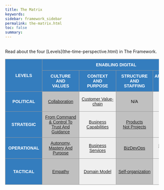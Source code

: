 ```yaml
---
title: The Matrix
keywords:
sidebar: framework_sidebar
permalink: the-matrix.html
toc: false
summary:
---
```

<br>
Read about the four [Levels](the-time-perspective.html) in The Framework.
<style type="text/css">
.tg  {border-collapse:collapse;border-spacing:0;border-color:#999;vertical-align:middle}
.tg td{font-family:Arial, sans-serif;font-size:14px;padding:10px 5px;border-style:solid;border-width:1px;overflow:hidden;word-break:normal;border-color:#999;vertical-align:middle}
.tg th{font-family:Arial, sans-serif;font-size:14px;font-weight:normal;padding:10px 5px;border-style:solid;border-width:1px;overflow:hidden;word-break:normal;border-color:#999;vertical-align:middle}
.tg .tg-2thk{background-color:#347dbe;color:#ffffff;text-align:center;min-width:110px;font-weight:bold;border-color:#999;vertical-align:middle}
.tg .tg-1jmy{background-color:#347dbe;color:#ffffff;text-align:center;font-weight:bold;border-color:#999;vertical-align:middle}
.tg .tg-944b{background-color:#ffffff;color:#ffffff;text-align:center;max-width:5px;border-color:#999;vertical-align:middle}
.tg .tg-6997{background-color:#ffffff;color:#000000;text-align:center;border-color:#999;vertical-align:middle}
.tg .tg-qems{background-color:#c0c0c0;color:#000000;text-align:center;min-width:110px;border-color:#999;vertical-align:middle}
.tg .tg-tr94{background-color:#efefef;color:#000000;text-align:center;min-width:110px;border-color:#999;vertical-align:middle}
</style>
<table class="tg">
<tr>
<th class="tg-1jmy" rowspan="2">LEVELS</th>
<th class="tg-1jmy" colspan="4">ENABLING DIGITAL</th>
<th class="tg-1jmy" colspan="4">BEING DIGITAL</th>
</tr>
<tr>
<td class="tg-1jmy">CULTURE<br>AND<br>VALUES</td>
<td class="tg-1jmy">CONTEXT<br>AND<br>PURPOSE</td>
<td class="tg-1jmy">STRUCTURE<br>AND<br>STAFFING</td>
<td class="tg-1jmy">ARCHITECTURE<br>AND<br>DESIGN</td>
<td class="tg-1jmy">BUILD</td>
<td class="tg-1jmy">SHIP</td>
<td class="tg-1jmy">RUN</td>
<td class="tg-1jmy">CHANGE</td>
</tr>
<tr>
<td class="tg-2thk">POLITICAL</td>
<td class="tg-qems"><a href="collaboration.html" title=" ">Collaboration</a></td>
<td class="tg-tr94"><a href="customer-value-chain.html" title=" ">Customer Value-chain</a></td>
<td class="tg-qems"><p title="Not Applicable">N/A</p></td>
<td class="tg-tr94"><p title="Not Applicable">N/A</p></td>
<td class="tg-qems"><a href="open-source-first.html" title=" ">Open Source First</a></td>
<td class="tg-tr94"><a href="time-to-customer-value.html" title=" ">Time to Customer Value</a></td>
<td class="tg-qems"><p title="Not Applicable">N/A</p></td>
<td class="tg-tr94"><a href="customer-value.html" title=" ">Customer Value</a></td>
</tr>
<tr>
<td class="tg-2thk">STRATEGIC</td>
<td class="tg-qems"><a href="trust-and-guidance.html" title="Imagine a world where people wake up inspired to go to work, a world in which trust and loyalty are the rule rather than the exception">From Command & Control To Trust And Guidance</a></td>
<td class="tg-tr94"><a href="business-capabilities.html" title="Capabilities-Driven Strategy enable companies to become more coherent and to gain a right to win in the markets in which they have decided to compete. Applying a capabilities lens changes how executives make important strategic decisions">Business Capabilities</a></td>
<td class="tg-qems"><a href="products-not-projects.html" title=" ">Products<br>Not Projects</a></td>
<td class="tg-tr94"><a href="evolutionary-architecture.html" title=" ">Evolutionary Architecture</a></td>
<td class="tg-qems"><a href="dont-build-what-can-be-used-or-bought.html" title=" ">Don’t Build, What Can Be Used Or Bought</a></td>
<td class="tg-tr94"><a href="created-and-proven-by-doing.html" title=" ">Created And Proven By Doing</a></td>
<td class="tg-qems"><a href="cloud-only.html" title=" ">Cloud-only</a></td>
<td class="tg-tr94"><a href="work-smarter-not-harder.html" title=" ">Work Smarter, Not Harder</a></td>
</tr>
<tr>
<td class="tg-2thk">OPERATIONAL</td>
<td class="tg-qems"><a href="autonomy-mastery-and-purpose.html" title="To motivate employees who work beyond basic tasks, give them these three factors to increase performance and satisfaction; Autonomy, Mastery and Purpose">Autonomy, Mastery And Purpose</a></td>
<td class="tg-tr94"><a href="business-services.html" title=" ">Business Services</a></td>
<td class="tg-qems"><a href="bizdevops.html" title=" ">BizDevOps</a></td>
<td class="tg-tr94"><a href="microservices-architecture.html" title="The term "Microservice Architecture" has sprung up over the last few years to describe a particular way of designing software applications as suites of independently deployable services. While there is no precise definition of this architectural style, there are certain common characteristics around organization around business capability, automated deployment, intelligence in the endpoints, and decentralized control of languages and data.">Microservices Architecture</a></td>
<td class="tg-qems"><a href="respect-the-bounded-context.html" title=" ">Respect The Bounded Context</a></td>
<td class="tg-tr94"><a href="optimize-for-speed-not-efficiency.html" title=" ">Optimize For Speed, Not Efficiency</a></td>
<td class="tg-qems"><a href="self-service-services.html" title="Self-service is over the phone, web, and email to facilitate customer interactions using automation. Self-service software and self-service apps (for example online banking apps, web portals with shops, self-service check-in at the airport) become increasingly common.">Self-service Services</a></td>
<td class="tg-tr94"><a href="observe-orient-decide-act.html" title="By deploying a change and measuring its effects, the team gain confidence that any software change is reliable, performant, and affects the metric of interest, confirming any hypothesis">Observe, Orient, Decide and Act</a></td>
</tr>
<tr>
<td class="tg-2thk">TACTICAL</td>
<td class="tg-qems"><a href="empathy.html" title=" ">Empathy</a></td>
<td class="tg-tr94"><a href="domain-model.html" title=" ">Domain Model</a></td>
<td class="tg-qems"><a href="self-organization.html" title=" ">Self-organization</a></td>
<td class="tg-tr94"><a href="being-cloud-native.html" title=" ">Being Cloud Native</a> And <a href="dealing-with-legacy.html" title=" ">Dealing With Legacy</a></td>
<td class="tg-qems"><a href="technological-mastery.html" title=" ">Technological Mastery</a></td>
<td class="tg-tr94"><a href="continuous-deployment.html" title=" ">Continuous Deployment</a></td>
<td class="tg-qems"><a href="you-build-it-you-run-it.html" title=" ">“You Build It,<br>You Run It.”</a></td>
<td class="tg-tr94"><a href="metrics-driven-development.html" title="Metrics-Driven Development (MDD) The use of real-time metrics to drive rapid, precise, and granular software iterations. MDD is an emerging term developing from the practices of continuous integration, continuous delivery, dev ops, and agile software methodologies">Metrics-Driven Development</a></td>
</tr>
</table>
